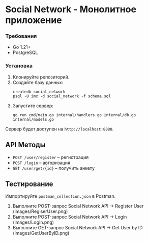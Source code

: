 # Social Network - Монолитное приложение

### Требования

- Go 1.21+
- PostgreSQL

### Установка

1. Клонируйте репозиторий.
2. Создайте базу данных:
    ```
    createdb social_network
    psql -U imx -d social_network -f schema.sql
    ```
3. Запустите сервер:
    ```
    go run cmd/main.go internal/handlers.go internal/db.go internal/models.go
    ```
Сервер будет доступен на `http://localhost:8080`.

## API Методы

- `POST /user/register` – регистрация  
- `POST /login` – авторизация  
- `GET /user/get/{id}` – получить анкету

## Тестирование

Импортируйте `postman_collection.json` в Postman.

1. Выполните POST-запрос Social Network API -> Register User (images/RegiserUser.png)
2. Выполните POST-запрос Social Network API -> Login  (images/Login.png)
3. Выполните GET-запрос Social Network API -> Get User by ID (images/GetUserByID.png)

